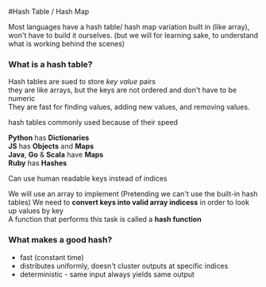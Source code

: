#Hash Table / Hash Map

Most languages have a hash table/ hash map variation built in (like array), won't have to build it ourselves. (but we will for learning sake, to understand what is working behind the scenes)

### What is a hash table?
Hash tables are sued to store _key value_ pairs  
they are like arrays, but the keys are not ordered and don't have to be numeric  
They are fast for finding values, adding new values, and removing values.

hash tables commonly used because of their speed

__Python__ has __Dictionaries__  
__JS__ has __Objects__ and __Maps__  
__Java__, __Go__ & __Scala__ have __Maps__  
__Ruby__ has __Hashes__  

Can use human readable keys instead of indices  

We will use an array to implement (Pretending we can't use the built-in hash tables)
We need to __convert keys into valid array indicess__ in order to look up values by key  
A function that performs this task is called a __hash function__

### What makes a good hash?
- fast (constant time)
- distributes uniformly, doesn't cluster outputs at specific indices
- deterministic - same input always yields same output